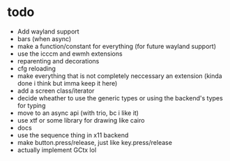 
# todo

- Add wayland support
- bars (when async)
- make a function/constant for everything (for future wayland support)
- use the icccm and ewmh extensions
- reparenting and decorations
- cfg reloading
- make everything that is not completely neccessary an extension (kinda done i think but imma keep it here)
- add a screen class/iterator
- decide wheather to use the generic types or using the backend's types for typing
- move to an async api (with trio, bc i like it)
- use xtf or some library for drawing like cairo
- docs
- use the sequence thing in x11 backend
- make button.press/release, just like key.press/release
- actually implement GCtx lol
